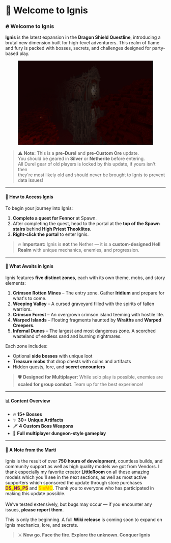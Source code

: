 # 🎇 Welcome to Ignis

### 🔥 Welcome to **Ignis**

**Ignis** is the latest expansion in the **Dragon Shield Questline**, introducing a brutal new dimension built for high-level adventurers. This realm of flame and fury is packed with bosses, secrets, and challenges designed for party-based play.

<figure><img src="../../.gitbook/assets/2025-07-26_12.25.22.png" alt="" width="563"><figcaption></figcaption></figure>

> ⚠️ **Note:** This is a **pre-Durel** and **pre-Custom Ore** update.\
> You should be geared in **Silver** or **Netherite** before entering.\
> All Durel gear of old players is locked by this update, if yours isn't then\
> they're most likely old and should never be brought to Ignis to prevent data issues!

***

#### 🧭 How to Access Ignis

To begin your journey into Ignis:

1. **Complete a quest for Fennor** at Spawn.
2. After completing the quest, head to the portal at the **top of the Spawn stairs** behind **High Priest Theoklitos**.
3. **Right-click the portal** to enter Ignis.

> 🔥 **Important:** Ignis is **not** the Nether — it is a **custom-designed Hell Realm** with unique mechanics, enemies, and progression.

***

#### 🌋 What Awaits in Ignis

Ignis features **five distinct zones**, each with its own theme, mobs, and story elements:

1. **Crimson Rotten Mines** – The entry zone. Gather **Iridium** and prepare for what's to come.
2. **Weeping Valley** – A cursed graveyard filled with the spirits of fallen warriors.
3. **Crimson Forest** – An overgrown crimson island teeming with hostile life.
4. **Warped Islands** – Floating fragments haunted by **Wraiths** and **Warped Creepers**.
5. **Infernal Dunes** – The largest and most dangerous zone. A scorched wasteland of endless sand and burning nightmares.

Each zone includes:

* Optional **side bosses** with unique loot
* **Treasure mobs** that drop chests with coins and artifacts
* Hidden quests, lore, and **secret encounters**

> 🛡️ **Designed for Multiplayer:** While solo play is possible, enemies are **scaled for group combat**. Team up for the best experience!

***

#### 📊 Content Overview

* 🔥 **15+ Bosses**
* ✨ **30+ Unique Artifacts**
* 🗡️ **4 Custom Boss Weapons**
* 🤝 **Full multiplayer dungeon-style gameplay**

***

#### 🙏 A Note from the Marti

Ignis is the result of over **750 hours of development**, countless builds, and community support as well as high quality models we got from Vendors. I thank especially my favorite creator **LittleRoom** on all these amazing models which you'll see in the next sections, as well as most active supporters which sponsored the update through store purchases <mark style="color:purple;">**DS\_NS\_PS**</mark> and <mark style="color:orange;">**SieMC**</mark>. Thank you to everyone who has participated in making this update possible.\
\
We’ve tested extensively, but bugs may occur — if you encounter any issues, **please report them**.

This is only the beginning. A full **Wiki release** is coming soon to expand on Ignis mechanics, lore, and secrets.

> ⚔️ **Now go. Face the fire. Explore the unknown. Conquer Ignis**
